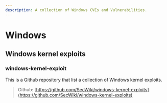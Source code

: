 ```yaml
---
description: A collection of Windows CVEs and Vulnerabilities.
---
```


# Windows

## Windows kernel exploits

### windows-kernel-exploit

This is a Github repository that list a collection of Windows kernel exploits.

> Github: [https://github.com/SecWiki/windows-kernel-exploits](https://github.com/SecWiki/windows-kernel-exploits)
